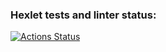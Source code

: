 ### Hexlet tests and linter status:
[![Actions Status](https://github.com/Xorpic/frontend-project-44/workflows/hexlet-check/badge.svg)](https://github.com/Xorpic/frontend-project-44/actions)